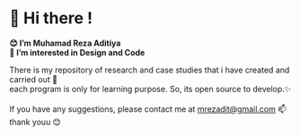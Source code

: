 # 👋 Hi there !
**😊 I’m Muhamad Reza Aditiya** </br>
**👀 I’m interested in Design and Code**</br>

There is my repository of research and case studies that i have created and carried out 🎑</br> each program is only for learning purpose.
So, its open source to develop.✨</br></br> 
If you have any suggestions, please contact me at mrezadit@gmail.com 📫 </br>thank youu 😊
